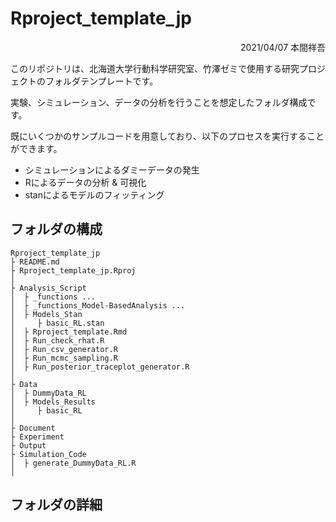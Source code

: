 # Rproject_template_jp



<div style="text-align: right;">
  2021/04/07 本間祥吾
  </div>



このリポジトリは、北海道大学行動科学研究室、竹澤ゼミで使用する研究プロジェクトのフォルダテンプレートです。

実験、シミュレーション、データの分析を行うことを想定したフォルダ構成です。

既にいくつかのサンプルコードを用意しており、以下のプロセスを実行することができます。

- シミュレーションによるダミーデータの発生
- Rによるデータの分析 & 可視化
- stanによるモデルのフィッティング



## フォルダの構成



```
Rproject_template_jp
├ README.md
├ Rproject_template_jp.Rproj
│
├ Analysis_Script
│  ├ _functions ...
│  ├ _functions_Model-BasedAnalysis ...
│  ├ Models_Stan
│     ├ basic_RL.stan
│  ├ Rproject_template.Rmd
│  ├ Run_check_rhat.R
│  ├ Run_csv_generator.R
│  ├ Run_mcmc_sampling.R
│  ├ Run_posterior_traceplot_generator.R
│  
├ Data
│  ├ DummyData_RL
│  ├ Models_Results
│     ├ basic_RL
│
├ Document
├ Experiment
├ Output
├ Simulation_Code
│  ├ generate_DummyData_RL.R
│  
```



## フォルダの詳細



### 











